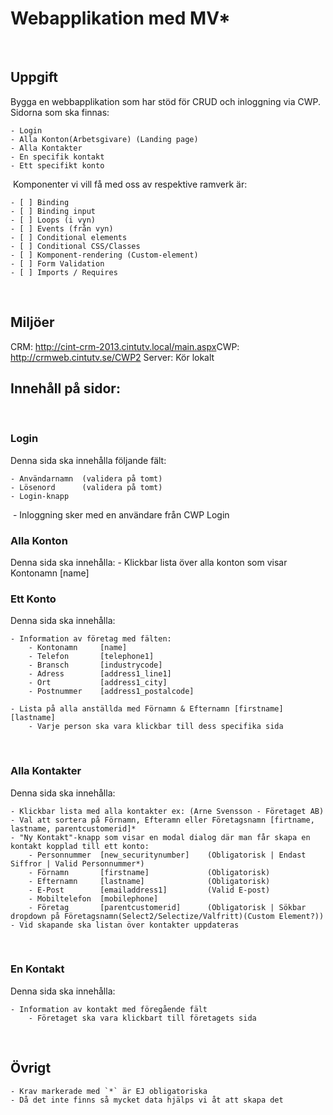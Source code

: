 # Webapplikation med MV*
​
## Uppgift
Bygga en webbapplikation som har stöd för CRUD och inloggning via CWP. Sidorna som ska finnas:

    - Login
    - Alla Konton(Arbetsgivare) (Landing page)
    - Alla Kontakter
    - En specifik kontakt
    - Ett specifikt konto
​
Komponenter vi vill få med oss av respektive ramverk är:

    - [ ] Binding
    - [ ] Binding input
    - [ ] Loops (i vyn)
    - [ ] Events (från vyn)
    - [ ] Conditional elements
    - [ ] Conditional CSS/Classes
    - [ ] Komponent-rendering (Custom-element)
    - [ ] Form Validation
    - [ ] Imports / Requires
​
## Miljöer
CRM: http://cint-crm-2013.cintutv.local/main.aspx
​
CWP: http://crmweb.cintutv.se/CWP2
​
Server: Kör lokalt
​
## Innehåll på sidor:
​
### Login
Denna sida ska innehålla följande fält:

    - Användarnamn  (validera på tomt)
    - Lösenord      (validera på tomt)
    - Login-knapp
​
    - Inloggning sker med en användare från CWP Login
​
​
### Alla Konton
Denna sida ska innehålla:
    - Klickbar lista över alla konton som visar Kontonamn [name]
​
​
### Ett Konto
Denna sida ska innehålla:

    - Information av företag med fälten:
        - Kontonamn     [name]
        - Telefon       [telephone1]
        - Bransch       [industrycode]
        - Adress        [address1_line1]
        - Ort           [address1_city]
        - Postnummer    [address1_postalcode]

    - Lista på alla anställda med Förnamn & Efternamn [firstname] [lastname]
        - Varje person ska vara klickbar till dess specifika sida
​
​
### Alla Kontakter
Denna sida ska innehålla:

    - Klickbar lista med alla kontakter ex: (Arne Svensson - Företaget AB)
    - Val att sortera på Förnamn, Efteramn eller Företagsnamn [firtname, lastname, parentcustomerid]*
    - "Ny Kontakt"-knapp som visar en modal dialog där man får skapa en kontakt kopplad till ett konto:
        - Personnummer  [new_securitynumber]    (Obligatorisk | Endast Siffror | Valid Personnummer*)
        - Förnamn       [firstname]             (Obligatorisk)
        - Efternamn     [lastname]              (Obligatorisk)
        - E-Post        [emailaddress1]         (Valid E-post)
        - Mobiltelefon  [mobilephone]
        - Företag       [parentcustomerid]      (Obligatorisk | Sökbar dropdown på Företagsnamn(Select2/Selectize/Valfritt)(Custom Element?))
    - Vid skapande ska listan över kontakter uppdateras
​
​
### En Kontakt
Denna sida ska innehålla:

    - Information av kontakt med föregående fält
        - Företaget ska vara klickbart till företagets sida
​
## Övrigt
    - Krav markerade med `*` är EJ obligatoriska
    - Då det inte finns så mycket data hjälps vi åt att skapa det